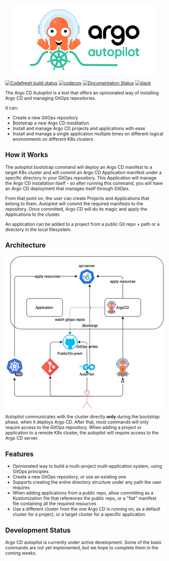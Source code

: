 <p align="center"><img src="./assets/argo_autopilot.png" alt="Argo Logo"></p>

[![Codefresh build status]( https://g.codefresh.io/api/badges/pipeline/codefresh-inc/argocd-autopilot%2Frelease?type=cf-1)]( https://g.codefresh.io/public/accounts/codefresh-inc/pipelines/new/60881f8199c9564ef31aac61)
[![codecov](https://codecov.io/gh/argoproj-labs/argocd-autopilot/branch/main/graph/badge.svg?token=IDyZNfRUfY)](https://codecov.io/gh/argoproj-labs/argocd-autopilot)
[![Documentation Status](https://readthedocs.org/projects/argocd-autopilot/badge/?version=latest)](https://argocd-autopilot.readthedocs.io/en/latest/?badge=latest)
[![slack](https://img.shields.io/badge/slack-argoproj-brightgreen.svg?logo=slack)](https://cloud-native.slack.com/archives/C0207C47D0X)


The Argo CD Autopilot is a tool that offers an opinionated way of installing Argo CD and managing GitOps repositories.

It can:

* Create a new GitOps repository
* Bootstrap a new Argo CD installation
* Install and manage Argo CD projects and applications with ease
* Install and manage a single application multiple times on different logical environments on different K8s clusters


## How it Works
The autopilot bootstrap command will deploy an Argo CD manifest to a target K8s cluster and will commit an Argo CD Application manifest under a specific directory in your GitOps repository. This Application will manage the Argo CD installation itself - so after running this command, you will have an Argo CD deployment that manages itself through GitOps.

From that point on, the user can create Projects and Applications that belong to them. Autopilot will commit the required manifests to the repository. Once committed, Argo CD will do its magic and apply the Applications to the cluster.

An application can be added to a project from a public Git repo + path or a directory in the local filesystem.

## Architecture
![Argo-CD Autopilot Architecture](assets/architecture.png)

Autopilot communicates with the cluster directly **only** during the bootstrap phase, when it deploys Argo CD. After that, most commands will only require access to the GitOps repository. When adding a project or application to a remote K8s cluster, the autopilot will require access to the Argo CD server.


## Features
* Opinionated way to build a multi-project multi-application system, using GitOps principles
* Create a new GitOps repository, or use an existing one
* Supports creating the entire directory structure under any path the user requires
* When adding applications from a public repo, allow committing as a Kustomization file that references the public repo, or a "flat" manifest file containing all the required resources
* Use a different cluster from the one Argo CD is running on, as a default cluster for a project, or a target cluster for a specific application

## Development Status
Argo CD autopilot is currently under active development. Some of the basic commands are not yet implemented, but we hope to complete them in the coming weeks.
